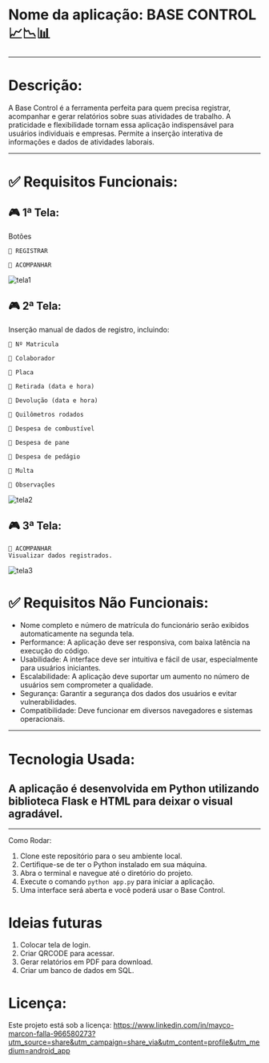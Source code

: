 # Nome da aplicação: BASE CONTROL 📈📉📊

________________________________________

# Descrição:
A Base Control é a ferramenta perfeita para quem precisa registrar, acompanhar e gerar relatórios sobre suas atividades de trabalho. A praticidade e flexibilidade tornam essa aplicação indispensável para usuários individuais e empresas.
Permite a inserção interativa de informações e dados de atividades laborais.
________________________________________

# ✅ Requisitos Funcionais:

## 🎮 1ª Tela:
Botões

    📌 REGISTRAR
    
    📌 ACOMPANHAR
![tela1](https://github.com/Maycolino/BASE_CONTROL_Projeto-Integrador/assets/142109307/2a2f9277-ba3c-41ae-a2c1-38ce508a62b1)

    
## 🎮 2ª Tela:
Inserção manual de dados de registro, incluindo:

    📌 Nº Matricula
    
    📌 Colaborador
    
    📌 Placa
    
    📌 Retirada (data e hora)
    
    📌 Devolução (data e hora)
    
    📌 Quilômetros rodados
    
    📌 Despesa de combustível
    
    📌 Despesa de pane
    
    📌 Despesa de pedágio
    
    📌 Multa
    
    📌 Observações
    
![tela2](https://github.com/Maycolino/BASE_CONTROL_Projeto-Integrador/assets/142109307/cc813a1f-58b9-4688-9954-c96f2143910a)

## 🎮 3ª Tela:
    📌 ACOMPANHAR
    Visualizar dados registrados.
![tela3](https://github.com/Maycolino/BASE_CONTROL_Projeto-Integrador/assets/142109307/5ba70b05-76fc-43b3-a827-5a9fba911485)


# ✅ Requisitos Não Funcionais:

- Nome completo e número de matrícula do funcionário serão exibidos automaticamente na segunda tela.
- Performance: A aplicação deve ser responsiva, com baixa latência na execução do código.
- Usabilidade: A interface deve ser intuitiva e fácil de usar, especialmente para usuários iniciantes.
- Escalabilidade: A aplicação deve suportar um aumento no número de usuários sem comprometer a qualidade.
- Segurança: Garantir a segurança dos dados dos usuários e evitar vulnerabilidades.
- Compatibilidade: Deve funcionar em diversos navegadores e sistemas operacionais.
________________________________________
# Tecnologia Usada:

## A aplicação é desenvolvida em Python utilizando biblioteca Flask e HTML para deixar o visual agradável.
________________________________________
Como Rodar:

1. Clone este repositório para o seu ambiente local.
2. Certifique-se de ter o Python instalado em sua máquina.
3. Abra o terminal e navegue até o diretório do projeto.
4. Execute o comando `python app.py` para iniciar a aplicação.
5. Uma interface será aberta e você poderá usar o Base Control.

# Ideias futuras
1.	Colocar tela de login.
2.	Criar QRCODE para acessar.
3.	Gerar relatórios em PDF para download.
4.	Criar um banco de dados em SQL.


# Licença:

Este projeto está sob a licença: https://www.linkedin.com/in/mayco-marcon-falla-966580273?utm_source=share&utm_campaign=share_via&utm_content=profile&utm_medium=android_app
